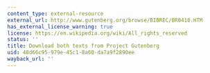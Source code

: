 ```yaml
---
content_type: external-resource
external_url: http://www.gutenberg.org/browse/BIBREC/BR8418.HTM
has_external_license_warning: true
license: https://en.wikipedia.org/wiki/All_rights_reserved
status: ''
title: Download both texts from Project Gutenberg
uid: 48d66c95-979e-45c1-8a60-da7a9f2890ee
wayback_url: ''
---
```

